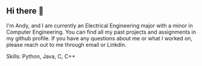 ## Hi there 👋

I'm Andy, and I am currently an Electrical Engineering major with a minor in Computer Engineering. You can find all my past projects and assignments in my github profile. If you have any questions about me or what I worked on, please reach out to me through email or Linkdin. 

Skills: Python, Java, C, C++


<!--
**ansterw1/ansterw1** is a ✨ _special_ ✨ repository because its `README.md` (this file) appears on your GitHub profile.

Here are some ideas to get you started:

- 🔭 I’m currently working on ...
- 🌱 I’m currently learning ...
- 👯 I’m looking to collaborate on ...
- 🤔 I’m looking for help with ...
- 💬 Ask me about ...
- 📫 How to reach me: ...
- 😄 Pronouns: ...
- ⚡ Fun fact: ...
-->
